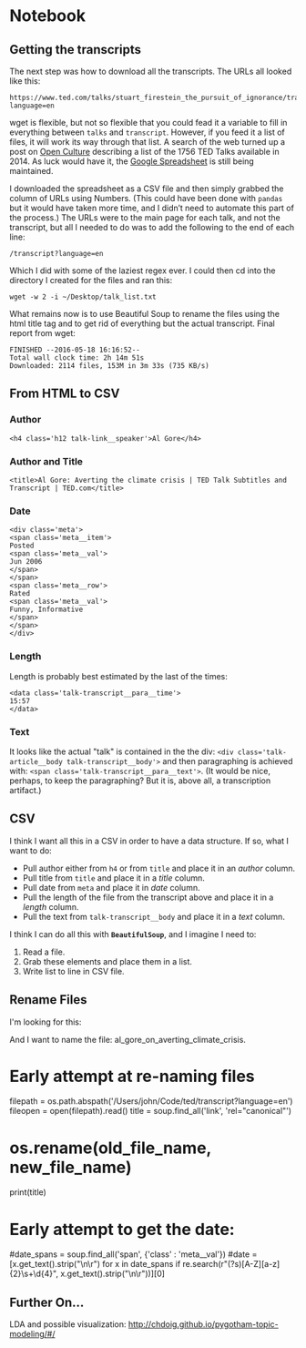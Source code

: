 # Notebook

## Getting the transcripts

The next step was how to download all the transcripts. The URLs all looked like this:

    https://www.ted.com/talks/stuart_firestein_the_pursuit_of_ignorance/transcript?language=en

wget is flexible, but not so flexible that you could fead it a variable to fill in everything between `talks` and `transcript`. However, if you feed it a list of files, it will work its way through that list. A search of the web turned up a post on [Open Culture][] describing a list of the 1756 TED Talks available in 2014. As luck would have it, the [Google Spreadsheet][] is still being maintained.

I downloaded the spreadsheet as a CSV file and then simply grabbed the column of URLs using Numbers. (This could have been done with `pandas` but it would have taken more time, and I didn’t need to automate this part of the process.) The URLs were to the main page for each talk, and not the transcript, but all I needed to do was to add the following to the end of each line:

    /transcript?language=en

Which I did with some of the laziest regex ever. I could then cd into the directory I created for the files and ran this:

    wget -w 2 -i ~/Desktop/talk_list.txt

What remains now is to use Beautiful Soup to rename the files using the html title tag and to get rid of everything but the actual transcript. Final report from wget:

    FINISHED --2016-05-18 16:16:52--
    Total wall clock time: 2h 14m 51s
    Downloaded: 2114 files, 153M in 3m 33s (735 KB/s)


## From HTML to CSV

### Author
```
<h4 class='h12 talk-link__speaker'>Al Gore</h4>
```

### Author and Title
```
<title>Al Gore: Averting the climate crisis | TED Talk Subtitles and Transcript | TED.com</title>
```

### Date
```
<div class='meta'>
<span class='meta__item'>
Posted
<span class='meta__val'>
Jun 2006
</span>
</span>
<span class='meta__row'>
Rated
<span class='meta__val'>
Funny, Informative
</span>
</span>
</div>
```

### Length

Length is probably best estimated by the last of the times:
```
<data class='talk-transcript__para__time'>
15:57
</data>
```

### Text

It looks like the actual "talk" is contained in the the div: `<div class='talk-article__body talk-transcript__body'>` and then paragraphing is achieved with: `<span class='talk-transcript__para__text'>`. (It would be nice, perhaps, to keep the paragraphing? But it is, above all, a transcription artifact.)


## CSV

I think I want all this in a CSV in order to have a data structure. If so, what I want to do: 

* Pull author either from `h4` or from `title` and place it in an *author* column.
* Pull title from `title` and place it in a *title* column.
* Pull date from `meta` and place it in *date* column.
* Pull the length of the file from the transcript above and place it in a *length* column.
* Pull the text from `talk-transcript__body` and place it in a *text* column.

I think I can do all this with **`BeautifulSoup`**, and I imagine I need to:

1. Read a file.
2. Grab these elements and place them in a list.
3. Write list to line in CSV file.


## Rename Files

I'm looking for this:

   <link href="http://www.ted.com/talks/al_gore_on_averting_climate_crisis/transcript" rel="canonical" />

And I want to name the file: al_gore_on_averting_climate_crisis.

   # Early attempt at re-naming files
   filepath = os.path.abspath('/Users/john/Code/ted/transcript?language=en')
   fileopen = open(filepath).read()
   title = soup.find_all('link', 'rel="canonical"')

   # os.rename(old_file_name, new_file_name)
   print(title)

   # Early attempt to get the date:
   #date_spans = soup.find_all('span', {'class' : 'meta__val'})
   #date = [x.get_text().strip("\n\r") for x in date_spans if re.search(r"(?s)[A-Z][a-z]{2}\s+\d{4}", x.get_text().strip("\n\r"))][0]

[Open Culture]: http://www.openculture.com/2014/06/1756-ted-talks-listed-in-a-neat-spreadsheet.html
[Google Spreadsheet]: https://spreadsheets.google.com/ccc?hl=en&key=pjGlYH-8AK8ffDa6o2bYlXg&hl=en#gid=0


## Further On...

LDA and possible visualization: http://chdoig.github.io/pygotham-topic-modeling/#/